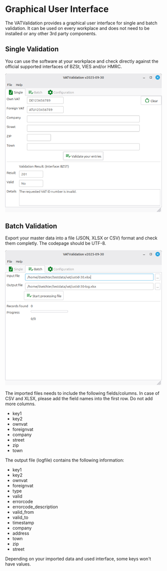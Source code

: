 # Graphical User Interface

The VATValidation provides a graphical user interface for single and batch validation. It can be used on every workplace and does not need to be installed or any other 3rd party components.

## Single Validation

You can use the software at your workplace and check directly against the official supported interfaces of BZSt, VIES and/or HMRC.

![single validation](assets/single.png "VATValidation Single Validation")

## Batch Validation

Export your master data into a file (JSON, XLSX or CSV) format and check them completly. The codepage should be UTF-8.

![batch validation](assets/batch.png "VATValidation Batch Processing")

The imported files needs to include the following fields/columns. In case of CSV and XLSX, please add the field names into the first row. Do not add more columns.

* key1
* key2
* ownvat
* foreignvat
* company
* street
* zip
* town

The output file (logfile) contains the following information:

* key1
* key2
* ownvat
* foreignvat
* type
* valid
* errorcode
* errorcode_description
* valid_from
* valid_to
* timestamp
* company
* address
* town
* zip
* street

Depending on your imported data and used interface, some keys won't have values.
